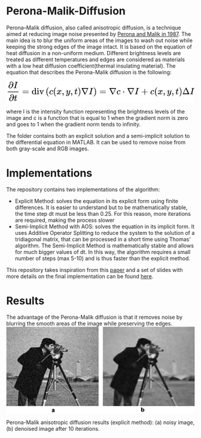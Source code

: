 # Perona-Malik-Diffusion
Perona–Malik diffusion, also called anisotropic diffusion, is a technique aimed at reducing image noise presented by [Perona and Malik in 1987](https://authors.library.caltech.edu/6498/1/PERieeetpami90.pdf).
The main idea is to blur the uniform areas of the images to wash out noise while keeping the strong edges of the image intact. 
It is based on the equation of heat diffusion in a non-uniform medium. Different brightness levels are treated as different temperatures and edges are considered as materials with a low heat diffusion coefficient(thermal insulating material). The equation that describes the Perona-Malik diffusion is the following:


![Anisotropic Diffusion Formula](_img1.jpg)




where I is the intensity function representing the brightness levels of the image and c is a function that is equal to 1 when the gradient norm is zero and goes to 1 when the gradient norm tends to infinity.

The folder contains both an explicit solution and a semi-implicit solution to the differential equation in MATLAB. It can be used to remove noise from both gray-scale and RGB images. 

# Implementations
The repository contains two implementations of the algorithm:
- Explicit Method: solves the equation in its explicit form using finite differences. It is easier to understand but to be mathematically stable, the time step dt must be less than 0.25. For this reason, more iterations are required, making the process slower
- Semi-Implicit Method with AOS: solves the equation in its implicit form. It uses Additive Operator Splitting to reduce the system to the solution of a tridiagonal matrix, that can be processed in a short time using Thomas' algorithm. The Semi-Implicit Method is mathematically stable and allows for much bigger values of dt. In this way, the algorithm requires a small number of steps (max 5-10) and is thus faster than the explicit method.

This repository takes inspiration from this [paper](https://www.researchgate.net/publication/221128740_Parallel_Implementations_of_AOS_Schemes_A_Fast_Way_of_Nonlinear_Diffusion_Filtering) and a set of slides with more details on the final implementation can be found [here](https://www.dm.unibo.it/~morigi/homepage_file/courses_file/file_dl/nonlineari_s.pdf). 

# Results
The advantage of the Perona-Malik diffusion is that it removes noise by blurring the smooth areas of the image while preserving the edges.
![Anisotropic Diffusion Examples](Perona-Malik-anisotropic-diffusion-results-a-noisy-image-b-denoised-image.png)






Perona-Malik anisotropic diffusion results (explicit method): (a) noisy image, (b) denoised image after 10 iterations.
